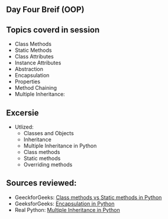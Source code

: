 ## Day Four Breif (OOP)

## Topics coverd in session

- Class Methods
- Static Methods
- Class Attributes
- Instance Attributes
- Abstraction
- Encapsulation
- Properties
- Method Chaining
- Multiple Inheritance:


## Excersie
- Utlized:
  - Classes and Objects
  - Inheritance
  - Multiple Inheritance in Python
  - Class methods
  - Static methods
  - Overriding methods 
 
## Sources reviewed:
- GeeckforGeeks: [Class methods vs Static methods in Python](https://www.geeksforgeeks.org/class-method-vs-static-method-python/)
- GeeksforGeeks: [Encapsulation in Python](https://www.geeksforgeeks.org/encapsulation-in-python/)
- Real Python: [Multiple Inheritance in Python](https://realpython.com/lessons/multiple-inheritance-python/)
